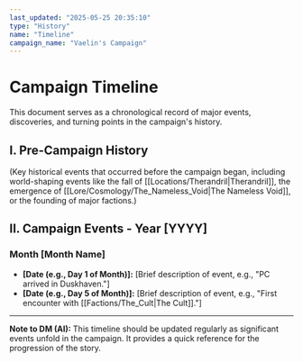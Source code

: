```yaml
---
last_updated: "2025-05-25 20:35:10"
type: "History"
name: "Timeline"
campaign_name: "Vaelin's Campaign"
---
```

# Campaign Timeline

This document serves as a chronological record of major events, discoveries, and turning points in the campaign's history.

## I. Pre-Campaign History

(Key historical events that occurred before the campaign began, including world-shaping events like the fall of [[Locations/Therandril|Therandril]], the emergence of [[Lore/Cosmology/The_Nameless_Void|The Nameless Void]], or the founding of major factions.)

## II. Campaign Events - Year [YYYY]

### Month [Month Name]

* **[Date (e.g., Day 1 of Month)]:** [Brief description of event, e.g., "PC arrived in Duskhaven."]
* **[Date (e.g., Day 5 of Month)]:** [Brief description of event, e.g., "First encounter with [[Factions/The_Cult|The Cult]]."]

---
**Note to DM (AI):** This timeline should be updated regularly as significant events unfold in the campaign. It provides a quick reference for the progression of the story.